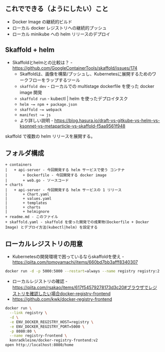 ## これでできる（ようにしたい）こと

* Docker Image の継続的ビルド
* ローカル docker レジストリへの継続的プッシュ
* ローカル minikube への helm リリースのデプロイ

## Skaffold + helm

* Skaffoldとhelmとの比較は？ - https://github.com/GoogleContainerTools/skaffold/issues/174
    * Skaffoldは、画像を構築/プッシュし、Kubernetesに展開するためのワークフローをラップするツール
    * `skaffold dev` - ローカルでの multistage dockerfile を使った docker image 開発
    * `skaffold run` - kubectl | helm を使ったデプロイタスク
    * `helm ~= npm + package.json`
    * `skaffold ~= webpack`
    * `manifest ~= js`
    *  より詳しい説明 - https://blog.hasura.io/draft-vs-gitkube-vs-helm-vs-ksonnet-vs-metaparticle-vs-skaffold-f5aa9561f948

skaffold で複数の helm リリースを展開する。

## フォルダ構成


```
+ containers
|   + api-server - 今回開発する helm サービスで使う コンテナ
|       + Dockerfile - 今回開発する docker image
|       + web.go - ソースコード
+ charts
|   + api-server - 今回開発する helm サービスの 1 リリース
|       + Chart.yaml
|       + values.yaml
|       + templates
|       + charts
|       + helmignore
+ readme.md - このファイル
+ skaffold.yaml - skaffold を使った開発での成果物(Dockerfile + Docker Image) とデプロイ方法(kubectl|helm) を設定する
```


## ローカルレジストリの用意

* Kubernetesの開発環境で困っているならskaffoldを使え - https://qiita.com/tomoyamachi/items/660bd7bb3afff8340307


```sh
docker run -d -p 5000:5000 --restart=always --name registry registry:2
```

* ローカルレジストリの確認 - https://qiita.com/rsakao/items/617f54579278173d3c20#ブラウザでレジストリを確認したい場合docker-registry-frontend
* https://github.com/kwk/docker-registry-frontend

```sh
docker run \
  --link registry \
  -d \
  -e ENV_DOCKER_REGISTRY_HOST=registry \
  -e ENV_DOCKER_REGISTRY_PORT=5000 \
  -p 8080:80 \
  --name registry-frontend \
  konradkleine/docker-registry-frontend:v2
open http://localhost:8080/home
```